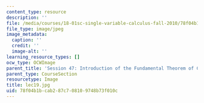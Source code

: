 ```yaml
---
content_type: resource
description: ''
file: /media/courses/18-01sc-single-variable-calculus-fall-2010/78f04b1bcab287c708109748b73f010c_lec19.jpg
file_type: image/jpeg
image_metadata:
  caption: ''
  credit: ''
  image-alt: ''
learning_resource_types: []
ocw_type: OCWImage
parent_title: 'Session 47: Introduction of the Fundamental Theorem of Calculus'
parent_type: CourseSection
resourcetype: Image
title: lec19.jpg
uid: 78f04b1b-cab2-87c7-0810-9748b73f010c
---
```

